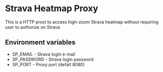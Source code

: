 # Strava Heatmap Proxy

This is a HTTP proxt to access high-zoom Strava heatmap without requiring user to authorize on Strava.

## Environment variables

- SP_EMAIL - Strava login e-mail
- SP_PASSWORD - Strava login password
- SP_PORT - Proxy port (defalt 8080)
